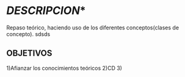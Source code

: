 # *********DESCRIPCION**********

Repaso teórico, haciendo uso de los diferentes conceptos(clases de concepto).
sdsds

## OBJETIVOS

1)Afianzar los conocimientos teóricos
2)CD
3)
